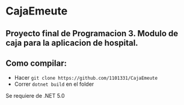 # CajaEmeute

Proyecto final de Programacion 3. Modulo de caja para la aplicacion de hospital.
------------
## **Como compilar:**
- Hacer `git clone https://github.com/1101331/CajaEmeute`
- Correr `dotnet build` en el folder

Se requiere de .NET 5.0
